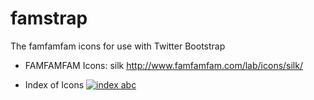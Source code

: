 # famstrap
The famfamfam icons for use with Twitter Bootstrap

* FAMFAMFAM Icons: silk
http://www.famfamfam.com/lab/icons/silk/

* Index of Icons
[![index abc](http://www.famfamfam.com/lab/icons/silk/previews/index_abc.png)](http://www.famfamfam.com/lab/icons/silk/previews/index_abc.png)
